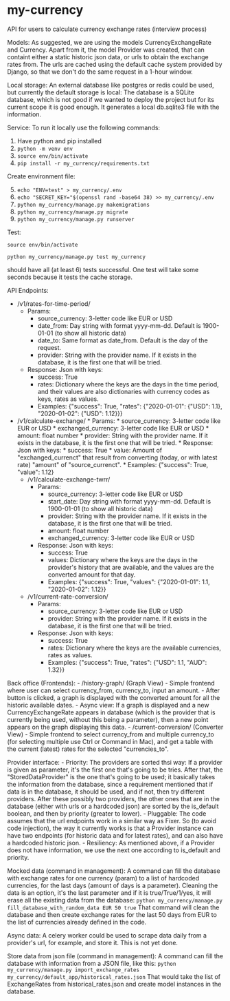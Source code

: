 # my-currency

API for users to calculate currency exchange rates (interview process)

Models: As suggested, we are using the models CurrencyExchangeRate and Currency. Apart from it, the model Provider was created, that can containt either a static historic json data, or urls to obtain the exchange rates from. The urls are cached using the default cache system provided by Django, so that we don't do the same request in a 1-hour window.

Local storage: An external database like postgres or redis could be used, but currently the default storage is local: The database is a SQLite database, which is not good if we wanted to deploy the project but for its current scope it is good enough. It generates a local db.sqlite3 file with the information.

Service: To run it locally use the following commands:

1. Have python and pip installed
2. `python -m venv env`
3. `source env/bin/activate`
4. `pip install -r my_currency/requirements.txt`

Create environment file:

5. `echo "ENV=test" > my_currency/.env`
6. `echo "SECRET_KEY="$(openssl rand -base64 38) >> my_currency/.env`
7. `python my_currency/manage.py makemigrations`
8. `python my_currency/manage.py migrate`
9. `python my_currency/manage.py runserver`


Test:

`source env/bin/activate`

`python my_currency/manage.py test my_currency`

should have all (at least 6) tests successful.
One test will take some seconds because it tests the cache storage.

API Endpoints:
- /v1/rates-for-time-period/
    - Params: 
        - source_currency: 3-letter code like EUR or USD
        - date_from: Day string with format yyyy-mm-dd. Default is 1900-01-01 (to show all historic data)
        - date_to: Same format as date_from. Default is the day of the request.
        - provider: String with the provider name. If it exists in the database, it is the first one that will be tried.
    - Response: Json with keys:
        - success: True
        - rates: Dictionary where the keys are the days in the time period, and their values are also dictionaries with currency codes as keys, rates as values.
        - Examples: {"success": True, "rates": {"2020-01-01": {"USD": 1.1}, "2020-01-02": {"USD": 1.12}}}
- /v1/calculate-exchange/
        * Params: 
            * source_currency: 3-letter code like EUR or USD
            * exchanged_currency: 3-letter code like EUR or USD
            * amount: float number
            * provider: String with the provider name. If it exists in the database, it is the first one that will be tried.
        * Response: Json with keys:
            * success: True
            * value: Amount of "exchanged_currenct" that result from converting (today, or with latest rate) "amount" of "source_currenct".
            * Examples: {"success": True, "value": 1.12}
    - /v1/calculate-exchange-twrr/
        - Params: 
            - source_currency: 3-letter code like EUR or USD
            - start_date: Day string with format yyyy-mm-dd. Default is 1900-01-01 (to show all historic data)
            - provider: String with the provider name. If it exists in the database, it is the first one that will be tried.
            - amount: float number
            - exchanged_currency: 3-letter code like EUR or USD
        - Response: Json with keys:
            - success: True
            - values: Dictionary where the keys are the days in the provider's history that are available, and the values are the converted amount for that day.
            - Examples: {"success": True, "values": {"2020-01-01": 1.1, "2020-01-02": 1.12}}
    - /v1/current-rate-conversion/
        - Params: 
            - source_currency: 3-letter code like EUR or USD
            - provider: String with the provider name. If it exists in the database, it is the first one that will be tried.
        - Response: Json with keys:
            - success: True
            - rates: Dictionary where the keys are the available currencies, rates as values.
            - Examples: {"success": True, "rates": {"USD": 1.1, "AUD": 1.32}}

Back office (Frontends):
    - /history-graph/ (Graph View)
        - Simple frontend where user can select currency_from, currency_to, input an amount.
        - After button is clicked, a graph is displayed with the converted amount for all the historic available dates.
        - Async view: If a graph is displayed and a new CurrencyExchangeRate appears in database (which is the provider that is currently being used, without this being a parameter), then a new point appears on the graph displaying this data.
    - /current-conversion/ (Converter View)
        - Simple frontend to select currency_from and multiple currency_to (for selecting multiple use Ctrl or Command in Mac), and get a table with the current (latest) rates for the selected "currencies_to".

Provider interface:
    - Priority: The providers are sorted thsi way: If a provider is given as parameter, it's the first one that's going to be tries. After that, the "StoredDataProvider" is the one that's going to be used; it basically takes the information from the database, since a requirement mentioned that if data is in the database, it should be used, and if not, then try different providers. After these possibly two providers, the other ones that are in the database (either with urls or a hardcoded json) are sorted by the is_default boolean, and then by priority (greater to lower).
    - Pluggable: The code assumes that the url endpoints work in a similar way as Fixer. So (to avoid code injection), the way it currently works is that a Provider instance can have two endpoints (for historic data and for latest rates), and can also have a hardcoded historic json.
    - Resiliency: As mentioned above, if a Provider does not have information, we use the next one according to is_default and priority.

Mocked data (command in management): A command can fill the database with exchange rates for one currency (param) to a list of hardcoded currencies, for the last days (amount of days is a parameter). Cleaning the data is an option, it's the last parameter and if it is true/True/1/yes, it will erase all the existing data from the database:
`python my_currency/manage.py fill_database_with_random_data EUR 50 true`
That command will clean the database and then create exchange rates for the last 50 days from EUR to the list of currencies already defined in the code.

Async data: A celery worker could be used to scrape data daily from a provider's url, for example, and store it. This is not yet done.

Store data from json file (command in management): A command can fill the database with information from a JSON file, like this:
`python my_currency/manage.py import_exchange_rates my_currency/default_app/historical_rates.json`
That would take the list of ExchangeRates from historical_rates.json and create model instances in the database.
